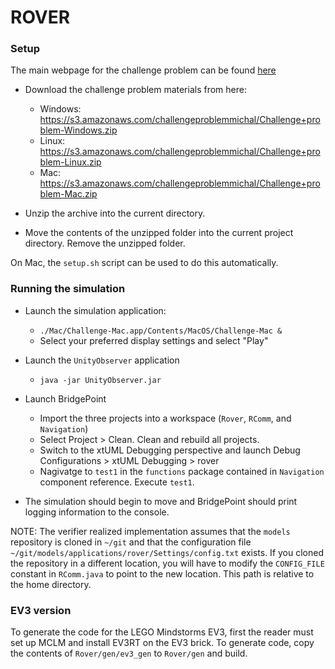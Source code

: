 # ROVER

### Setup

The main webpage for the challenge problem can be found
[here](https://mdetools.github.io/mdetools18/challengeproblem.html)

* Download the challenge problem materials from here:  
  - Windows: https://s3.amazonaws.com/challengeproblemmichal/Challenge+problem-Windows.zip
  - Linux: https://s3.amazonaws.com/challengeproblemmichal/Challenge+problem-Linux.zip
  - Mac: https://s3.amazonaws.com/challengeproblemmichal/Challenge+problem-Mac.zip

* Unzip the archive into the current directory.

* Move the contents of the unzipped folder into the current project directory.
  Remove the unzipped folder.

On Mac, the `setup.sh` script can be used to do this automatically.

### Running the simulation

* Launch the simulation application:
  - `./Mac/Challenge-Mac.app/Contents/MacOS/Challenge-Mac &`
  - Select your preferred display settings and select "Play"
* Launch the `UnityObserver` application
  - `java -jar UnityObserver.jar`

* Launch BridgePoint
  - Import the three projects into a workspace (`Rover`, `RComm`, and
    `Navigation`)
  - Select Project > Clean. Clean and rebuild all projects.
  - Switch to the xtUML Debugging perspective and launch Debug Configurations >
    xtUML Debugging > rover
  - Nagivatge to `test1` in the `functions` package contained in `Navigation`
    component reference. Execute `test1`.

* The simulation should begin to move and BridgePoint should print logging
  information to the console.

NOTE: The verifier realized implementation assumes that the `models` repository
is cloned in `~/git` and that the configuration file
`~/git/models/applications/rover/Settings/config.txt` exists. If you cloned the
repository in a different location, you will have to modify the `CONFIG_FILE`
constant in `RComm.java` to point to the new location. This path is relative to
the home directory.

### EV3 version

To generate the code for the LEGO Mindstorms EV3, first the reader must set up
MCLM and install EV3RT on the EV3 brick. To generate code, copy the contents of
`Rover/gen/ev3_gen` to `Rover/gen` and build.
